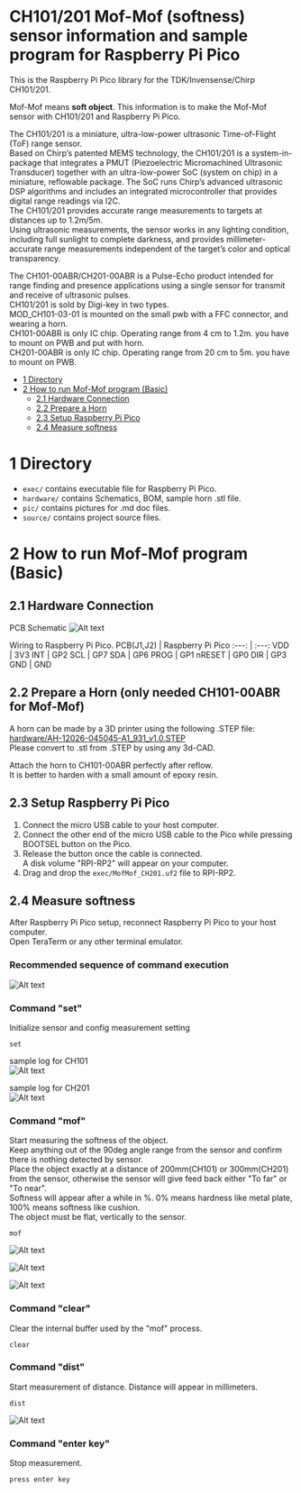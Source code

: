 # CH101/201 Mof-Mof (softness) sensor information and sample program for Raspberry Pi Pico

This is the Raspberry Pi Pico library for the TDK/Invensense/Chirp CH101/201.  

Mof-Mof means __soft object__. This information is to make the Mof-Mof sensor with CH101/201 and Raspberry Pi Pico.  

The CH101/201 is a miniature, ultra-low-power ultrasonic Time-of-Flight (ToF) range sensor.  
Based on Chirp’s patented MEMS technology, the CH101/201 is a system-in-package that integrates a PMUT (Piezoelectric Micromachined Ultrasonic Transducer) together with an ultra-low-power SoC (system on chip) in a miniature, reflowable package. The SoC runs Chirp’s advanced ultrasonic DSP algorithms and includes an integrated microcontroller that provides digital range readings via I2C.  
The CH101/201 provides accurate range measurements to targets at distances up to 1.2m/5m.  
Using ultrasonic measurements, the sensor works in any lighting condition, including full sunlight to complete darkness, and provides millimeter-accurate range measurements independent of the target’s color and optical transparency.  

The CH101-00ABR/CH201-00ABR is a Pulse-Echo product intended for range finding and presence applications using a single sensor for transmit and receive of ultrasonic pulses.  
CH101/201 is sold by Digi-key in two types.  
MOD_CH101-03-01 is mounted on the small pwb with a FFC connector, and wearing a horn.  
CH101-00ABR is only IC chip. Operating range from 4 cm to 1.2m. you have to mount on PWB and put with horn.  
CH201-00ABR is only IC chip. Operating range from 20 cm to 5m. you have to mount on PWB.  

- [1 Directory](#1-directory)
- [2 How to run Mof-Mof program (Basic)](#2-how-to-run-mof-mof-program-basic)
  - [2.1 Hardware Connection](#21--hardware-connection)
  - [2.2 Prepare a Horn](#22-prepare-a-horn)
  - [2.3 Setup Raspberry Pi Pico](#23-setup-raspberry-pi-pico)
  - [2.4 Measure softness](#24-measure-softness)


# 1 Directory

* `exec/` contains executable file for Raspberry Pi Pico.
* `hardware/` contains Schematics, BOM, sample horn .stl file.
* `pic/` contains pictures for .md doc files.
* `source/` contains project source files.  

# 2 How to run Mof-Mof program (Basic)

## 2.1  Hardware Connection

PCB Schematic
![Alt text](hardware/Schematic_CH101-00.png)

Wiring to Raspberry Pi Pico.
PCB(J1,J2) | Raspberry Pi Pico
:---: | :---:
VDD | 3V3
INT | GP2
SCL | GP7
SDA | GP6
PROG | GP1
nRESET | GP0
DIR | GP3
GND | GND

## 2.2 Prepare a Horn (only needed CH101-00ABR for Mof-Mof)

A horn can be made by a 3D printer using the following .STEP file:  
[hardware/AH-12026-045045-A1_931_v1.0.STEP](hardware/AH-12026-045045-A1_931_v1.0.STEP)  
Please convert to .stl from .STEP by using any 3d-CAD.

Attach the horn to CH101-00ABR perfectly after reflow.  
It is better to harden with a small amount of epoxy resin.  

## 2.3 Setup Raspberry Pi Pico

1. Connect the micro USB cable to your host computer.
1. Connect the other end of the micro USB cable to the Pico while pressing BOOTSEL button on the Pico.
1. Release the button once the cable is connected.  
   A disk volume "RPI-RP2" will appear on your computer.
1. Drag and drop the `exec/MofMof_CH201.uf2` file to RPI-RP2.

## 2.4 Measure softness

After Raspberry Pi Pico setup, reconnect Raspberry Pi Pico to your host computer.  
Open TeraTerm or any other terminal emulator.

### Recommended sequence of command execution

![Alt text](pic/cmd.png)

### Command "set"

Initialize sensor and config measurement setting
```
set
```
sample log for CH101  
![Alt text](pic/set_log.png)

sample log for CH201  
![Alt text](pic/set_log_ch201.png)

### Command "mof"

Start measuring the softness of the object.  
Keep anything out of the 90deg angle range from the sensor and confirm there is nothing detected by sensor.  
Place the object exactly at a distance of 200mm(CH101) or 300mm(CH201) from the sensor, otherwise the sensor will give feed back either "To far" or "To near".  
Softness will appear after a while in %. 0% means hardness like metal plate, 100% means softness like cushion.  
The object must be flat, vertically to the sensor.  

```
mof
```

![Alt text](pic/no_target.png) 

![Alt text](pic/far_near.png)

![Alt text](pic/mof_log.png)

### Command "clear"

Clear the internal buffer used by the "mof" process.  

```
clear
```

### Command "dist"

Start measurement of distance. Distance will appear in millimeters.  

```
dist
```

![Alt text](pic/dist_log.png)

### Command "enter key"

Stop measurement.

```
press enter key
```
